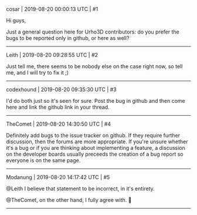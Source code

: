 cosar | 2019-08-20 00:00:13 UTC | #1

Hi guys,

Just a general question here for Urho3D contributors: do you prefer the bugs to be reported only in github, or here as well?

-------------------------

Leith | 2019-08-20 09:28:55 UTC | #2

Just tell me, there seems to be nobody else on the case right now, so tell me, and I will try to fix it ;)

-------------------------

codexhound | 2019-08-20 09:35:30 UTC | #3

I'd do both just so it's seen for sure. Post the bug in github and then come here and link the github link in your thread.

-------------------------

TheComet | 2019-08-20 14:30:50 UTC | #4

Definitely add bugs to the issue tracker on github. If they require further discussion, then the forums are more appropriate. If you're unsure whether it's a bug or if you are thinking about implementing a feature, a discussion on the developer boards usually preceeds the creation of a bug report so everyone is on the same page.

-------------------------

Modanung | 2019-08-20 14:17:42 UTC | #5

@Leith I believe that statement to be incorrect, in it's entirety.

@TheComet, on the other hand, I fully agree with. :slightly_smiling_face:

-------------------------

